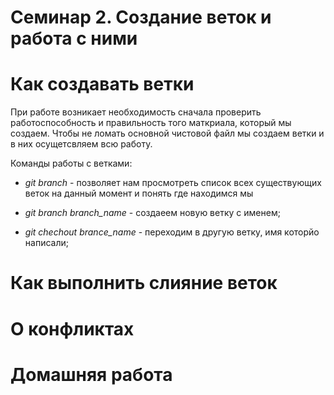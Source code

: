 # Семинар 2. Создание веток и работа с ними

# Как создавать ветки
При работе возникает необходимость сначала проверить работоспособность и правильность того маткриала, который мы создаем. Чтобы не ломать основной чистовой файл мы создаем ветки и в них осущетсвляем всю работу.

Команды работы с ветками:
 * *git branch* - позволяет нам просмотреть список всех существующих веток на данный момент и понять где находимся мы

 * *git branch branch_name* -  создаеем новую ветку с именем;

 * *git chechout brance_name* - переходим в другую ветку, имя которйо написали;

# Как выполнить слияние веток

# О конфликтах

# Домашняя работа
